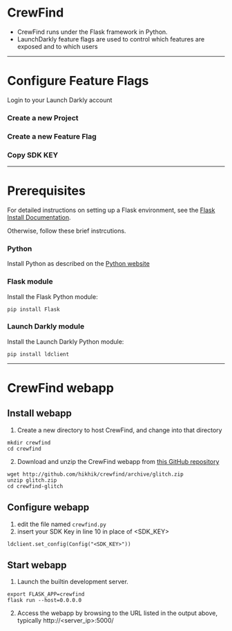 # CrewFind

- CrewFind runs under the Flask framework in Python.
- LaunchDarkly feature flags are used to control which features are exposed and to which users

---
# Configure Feature Flags
Login to your Launch Darkly account

### Create a new Project

### Create a new Feature Flag

### Copy SDK KEY


---
# Prerequisites
For detailed instructions on setting up a Flask environment, see the [Flask Install Documentation](https://flask.palletsprojects.com/en/2.0.x/installation/).

Otherwise, follow these brief instrcutions.

### Python
Install Python as described on the [Python website](https://www.python.org/downloads/)

### Flask module
Install the Flask Python module:

```
pip install Flask
```

### Launch Darkly module
Install the Launch Darkly Python module:

```
pip install ldclient
```


---
# CrewFind webapp
## Install webapp
1. Create a new directory to host CrewFind, and change into that directory
```
mkdir crewfind
cd crewfind
```
2. Download and unzip the CrewFind webapp from [this GitHub repository](https://github.com/hikhik/crewfind/tree/glitch)
```
wget http://github.com/hikhik/crewfind/archive/glitch.zip
unzip glitch.zip
cd crewfind-glitch
```

## Configure webapp
1. edit the file named `crewfind.py`
2. insert your SDK Key in line 10 in place of <SDK_KEY>
```
ldclient.set_config(Config("<SDK_KEY>"))
```


## Start webapp
1. Launch the builtin development server.
```
export FLASK_APP=crewfind
flask run --host=0.0.0.0
```
2. Access the webapp by browsing to the URL listed in the output above, typically http://<server_ip>:5000/


